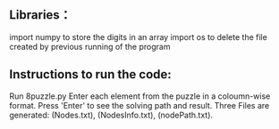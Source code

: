 ## Libraries：
import numpy to store the digits in an array
import os to delete the file created by previous running of the program

## Instructions to run the code:
Run 8puzzle.py
Enter each element from the puzzle in a coloumn-wise format.
Press 'Enter' to see the solving path and result. 
Three Files are generated: (Nodes.txt), (NodesInfo.txt), (nodePath.txt).

